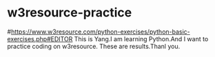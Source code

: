 # w3resource-practice
#https://www.w3resource.com/python-exercises/python-basic-exercises.php#EDITOR
This is Yang.I am learning Python.And I want to practice coding on w3resource.
These are results.Thanl you.
